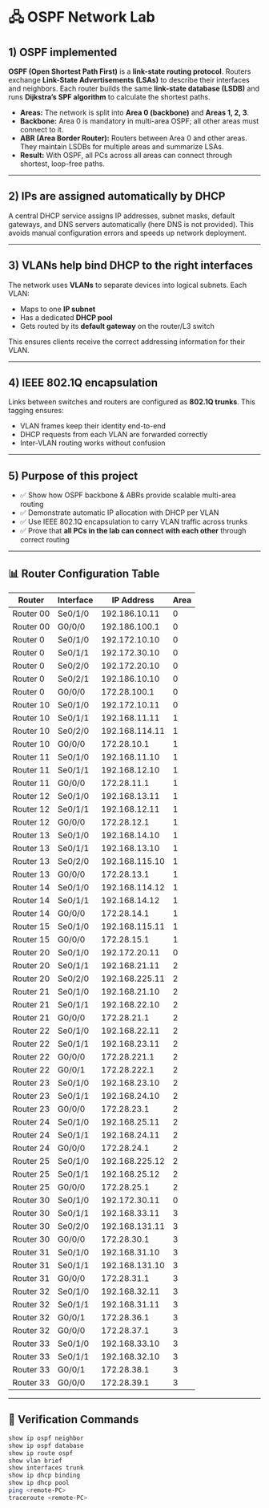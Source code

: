 # 🖧 OSPF Network Lab




## 1) OSPF implemented
**OSPF (Open Shortest Path First)** is a **link-state routing protocol**. Routers exchange **Link-State Advertisements (LSAs)** to describe their interfaces and neighbors. Each router builds the same **link-state database (LSDB)** and runs **Dijkstra’s SPF algorithm** to calculate the shortest paths.  

- **Areas:** The network is split into **Area 0 (backbone)** and **Areas 1, 2, 3**.  
- **Backbone:** Area 0 is mandatory in multi-area OSPF; all other areas must connect to it.  
- **ABR (Area Border Router):** Routers between Area 0 and other areas. They maintain LSDBs for multiple areas and summarize LSAs.  
- **Result:** With OSPF, all PCs across all areas can connect through shortest, loop-free paths.

---

## 2) IPs are assigned automatically by DHCP
A central DHCP service assigns IP addresses, subnet masks, default gateways, and DNS servers automatically (here DNS is not provided). This avoids manual configuration errors and speeds up network deployment.

---

## 3) VLANs help bind DHCP to the right interfaces
The network uses **VLANs** to separate devices into logical subnets. Each VLAN:  
- Maps to one **IP subnet**  
- Has a dedicated **DHCP pool**  
- Gets routed by its **default gateway** on the router/L3 switch  

This ensures clients receive the correct addressing information for their VLAN.

---

## 4) IEEE 802.1Q encapsulation
Links between switches and routers are configured as **802.1Q trunks**. This tagging ensures:  
- VLAN frames keep their identity end-to-end  
- DHCP requests from each VLAN are forwarded correctly  
- Inter-VLAN routing works without confusion  

---

## 5) Purpose of this project
- ✅ Show how OSPF backbone & ABRs provide scalable multi-area routing  
- ✅ Demonstrate automatic IP allocation with DHCP per VLAN  
- ✅ Use IEEE 802.1Q encapsulation to carry VLAN traffic across trunks  
- ✅ Prove that **all PCs in the lab can connect with each other** through correct routing

---

## 📊 Router Configuration Table

| Router  | Interface   | IP Address       | Area |
|---------|-------------|------------------|------|
| Router 00 | Se0/1/0 | 192.186.10.11 | 0 |
| Router 00 | G0/0/0  | 192.186.100.1 | 0 |
| Router 0  | Se0/1/0 | 192.172.10.10 | 0 |
| Router 0  | Se0/1/1 | 192.172.30.10 | 0 |
| Router 0  | Se0/2/0 | 192.172.20.10 | 0 |
| Router 0  | Se0/2/1 | 192.186.10.10 | 0 |
| Router 0  | G0/0/0  | 172.28.100.1   | 0 |
| Router 10 | Se0/1/0 | 192.172.10.11 | 0 |
| Router 10 | Se0/1/1 | 192.168.11.11 | 1 |
| Router 10 | Se0/2/0 | 192.168.114.11 | 1 |
| Router 10 | G0/0/0  | 172.28.10.1   | 1 |
| Router 11 | Se0/1/0 | 192.168.11.10 | 1 |
| Router 11 | Se0/1/1 | 192.168.12.10 | 1 |
| Router 11 | G0/0/0  | 172.28.11.1   | 1 |
| Router 12 | Se0/1/0 | 192.168.13.11 | 1 |
| Router 12 | Se0/1/1 | 192.168.12.11 | 1 |
| Router 12 | G0/0/0  | 172.28.12.1   | 1 |
| Router 13 | Se0/1/0 | 192.168.14.10 | 1 |
| Router 13 | Se0/1/1 | 192.168.13.10 | 1 |
| Router 13 | Se0/2/0 | 192.168.115.10 | 1 |
| Router 13 | G0/0/0  | 172.28.13.1   | 1 |
| Router 14 | Se0/1/0 | 192.168.114.12 | 1 |
| Router 14 | Se0/1/1 | 192.168.14.12 | 1 |
| Router 14 | G0/0/0  | 172.28.14.1   | 1 |
| Router 15 | Se0/1/0 | 192.168.115.11 | 1 |
| Router 15 | G0/0/0  | 172.28.15.1   | 1 |
| Router 20 | Se0/1/0 | 192.172.20.11 | 0 |
| Router 20 | Se0/1/1 | 192.168.21.11 | 2 |
| Router 20 | Se0/2/0 | 192.168.225.11 | 2 |
| Router 21 | Se0/1/0 | 192.168.21.10 | 2 |
| Router 21 | Se0/1/1 | 192.168.22.10 | 2 |
| Router 21 | G0/0/0  | 172.28.21.1   | 2 |
| Router 22 | Se0/1/0 | 192.168.22.11 | 2 |
| Router 22 | Se0/1/1 | 192.168.23.11 | 2 |
| Router 22 | G0/0/0  | 172.28.221.1  | 2 |
| Router 22 | G0/0/1  | 172.28.222.1  | 2 |
| Router 23 | Se0/1/0 | 192.168.23.10 | 2 |
| Router 23 | Se0/1/1 | 192.168.24.10 | 2 |
| Router 23 | G0/0/0  | 172.28.23.1   | 2 |
| Router 24 | Se0/1/0 | 192.168.25.11 | 2 |
| Router 24 | Se0/1/1 | 192.168.24.11 | 2 |
| Router 24 | G0/0/0  | 172.28.24.1   | 2 |
| Router 25 | Se0/1/0 | 192.168.225.12 | 2 |
| Router 25 | Se0/1/1 | 192.168.25.12 | 2 |
| Router 25 | G0/0/0  | 172.28.25.1   | 2 |
| Router 30 | Se0/1/0 | 192.172.30.11 | 0 |
| Router 30 | Se0/1/1 | 192.168.33.11 | 3 |
| Router 30 | Se0/2/0 | 192.168.131.11 | 3 |
| Router 30 | G0/0/0  | 172.28.30.1   | 3 |
| Router 31 | Se0/1/0 | 192.168.31.10 | 3 |
| Router 31 | Se0/1/1 | 192.168.131.10 | 3 |
| Router 31 | G0/0/0  | 172.28.31.1   | 3 |
| Router 32 | Se0/1/0 | 192.168.32.11 | 3 |
| Router 32 | Se0/1/1 | 192.168.31.11 | 3 |
| Router 32 | G0/0/1  | 172.28.36.1   | 3 |
| Router 32 | G0/0/0  | 172.28.37.1   | 3 |
| Router 33 | Se0/1/0 | 192.168.33.10 | 3 |
| Router 33 | Se0/1/1 | 192.168.32.10 | 3 |
| Router 33 | G0/0/1  | 172.28.38.1   | 3 |
| Router 33 | G0/0/0  | 172.28.39.1   | 3 |

---

## 🔧 Verification Commands
```bash
show ip ospf neighbor
show ip ospf database
show ip route ospf
show vlan brief
show interfaces trunk
show ip dhcp binding
show ip dhcp pool
ping <remote-PC>
traceroute <remote-PC>
